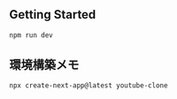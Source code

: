 #

## Getting Started

```bash
npm run dev
```


## 環境構築メモ
```bash
npx create-next-app@latest youtube-clone
```
